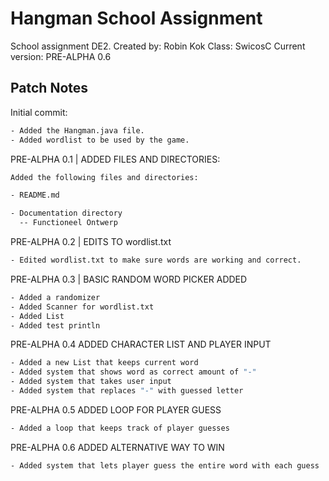 # Hangman School Assignment

School assignment DE2.
Created by: Robin Kok
Class: SwicosC
Current version: PRE-ALPHA 0.6

## Patch Notes

Initial commit:

```bash
- Added the Hangman.java file.
- Added wordlist to be used by the game.
```

PRE-ALPHA 0.1 | ADDED FILES AND DIRECTORIES:

```bash
Added the following files and directories:

- README.md

- Documentation directory
  -- Functioneel Ontwerp
  ```

PRE-ALPHA 0.2 | EDITS TO wordlist.txt

```bash
- Edited wordlist.txt to make sure words are working and correct.
```

PRE-ALPHA 0.3 | BASIC RANDOM WORD PICKER ADDED

```bash
- Added a randomizer
- Added Scanner for wordlist.txt
- Added List
- Added test println
```

PRE-ALPHA 0.4 ADDED CHARACTER LIST AND PLAYER INPUT

```bash
- Added a new List that keeps current word
- Added system that shows word as correct amount of "-"
- Added system that takes user input
- Added system that replaces "-" with guessed letter
```

PRE-ALPHA 0.5 ADDED LOOP FOR PLAYER GUESS

```bash
- Added a loop that keeps track of player guesses
```

PRE-ALPHA 0.6 ADDED ALTERNATIVE WAY TO WIN

```bash
- Added system that lets player guess the entire word with each guess
```
